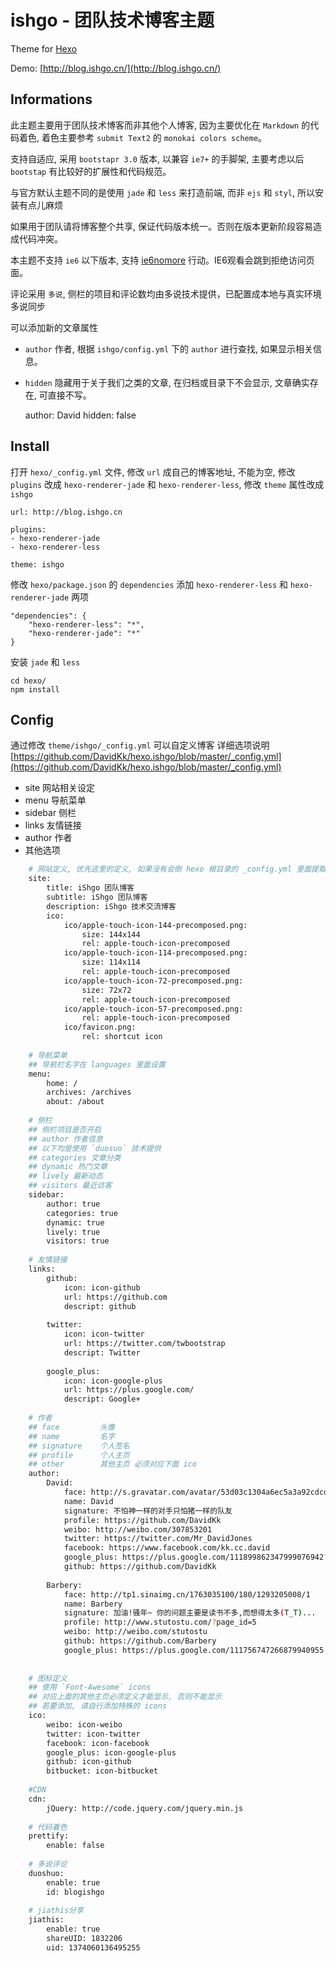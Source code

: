 # ishgo - 团队技术博客主题

Theme for [Hexo](http://zespia.tw/hexo/)

Demo: [http://blog.ishgo.cn/](http://blog.ishgo.cn/)

## Informations
此主题主要用于团队技术博客而非其他个人博客, 因为主要优化在 `Markdown` 的代码着色, 着色主要参考 `submit Text2` 的 `monokai colors scheme`。

支持自适应, 采用 `bootstapr 3.0` 版本, 以兼容 `ie7+` 的手脚架, 主要考虑以后 `bootstap` 有比较好的扩展性和代码规范。

与官方默认主题不同的是使用 `jade` 和 `less` 来打造前端, 而非 `ejs` 和 `styl`, 所以安装有点儿麻烦

如果用于团队请将博客整个共享, 保证代码版本统一。否则在版本更新阶段容易造成代码冲突。

本主题不支持 `ie6` 以下版本, 支持 [ie6nomore](http://www.ie6nomore.com/) 行动。IE6观看会跳到拒绝访问页面。

评论采用 `多说`, 侧栏的项目和评论数均由多说技术提供，已配置成本地与真实环境多说同步

可以添加新的文章属性
- `author` 作者, 根据 `ishgo/config.yml` 下的 `author` 进行查找, 如果显示相关信息。
- `hidden` 隐藏用于关于我们之类的文章, 在归档或目录下不会显示, 文章确实存在, 可直接不写。

    author: David
    hidden: false


## Install

打开 `hexo/_config.yml` 文件,
修改 `url` 成自己的博客地址, 不能为空,
修改 `plugins` 改成 `hexo-renderer-jade` 和 `hexo-renderer-less`,
修改 `theme` 属性改成 `ishgo`

    url: http://blog.ishgo.cn 
    
    plugins:
    - hexo-renderer-jade
    - hexo-renderer-less
    
    theme: ishgo
    
修改 `hexo/package.json` 的 `dependencies` 添加 `hexo-renderer-less` 和 `hexo-renderer-jade` 两项

    "dependencies": {
        "hexo-renderer-less": "*",
        "hexo-renderer-jade": "*"
    }

安装 `jade` 和 `less`

    cd hexo/
    npm install


## Config
通过修改 `theme/ishgo/_config.yml` 可以自定义博客
详细选项说明 [https://github.com/DavidKk/hexo.ishgo/blob/master/_config.yml](https://github.com/DavidKk/hexo.ishgo/blob/master/_config.yml)

- site 网站相关设定
- menu 导航菜单
- sidebar 侧栏
- links 友情链接
- author 作者
- 其他选项

```bash
    # 网站定义, 优先这里的定义, 如果没有会倒 hexo 根目录的 _config.yml 里面提取
    site:
        title: iShgo 团队博客
        subtitle: iShgo 团队博客
        description: iShgo 技术交流博客
        ico:
            ico/apple-touch-icon-144-precomposed.png:
                size: 144x144
                rel: apple-touch-icon-precomposed
            ico/apple-touch-icon-114-precomposed.png:
                size: 114x114
                rel: apple-touch-icon-precomposed
            ico/apple-touch-icon-72-precomposed.png:
                size: 72x72
                rel: apple-touch-icon-precomposed
            ico/apple-touch-icon-57-precomposed.png:
                rel: apple-touch-icon-precomposed
            ico/favicon.png:
                rel: shortcut icon
    
    # 导航菜单
    ## 导航栏名字在 languages 里面设置
    menu:
        home: /
        archives: /archives
        about: /about
    
    # 侧栏
    ## 侧栏项目是否开启
    ## author 作者信息
    ## 以下均是使用 `duosuo` 技术提供
    ## categories 文章分类
    ## dynamic 热门文章
    ## lively 最新动态
    ## visitors 最近访客
    sidebar:
        author: true
        categories: true
        dynamic: true
        lively: true
        visitors: true
    
    # 友情链接
    links:
        github:
            icon: icon-github
            url: https://github.com
            descript: github
    
        twitter:
            icon: icon-twitter
            url: https://twitter.com/twbootstrap
            descript: Twitter
    
        google_plus:
            icon: icon-google-plus
            url: https://plus.google.com/
            descript: Google+
    
    # 作者
    ## face         头像
    ## name         名字
    ## signature    个人签名
    ## profile      个人主页
    ## other        其他主页 必须对应下面 ico
    author:
        David:
            face: http://s.gravatar.com/avatar/53d03c1304a6ec5a3a92cdcdf5c7e7e3?s=200
            name: David
            signature: 不怕神一样的对手只怕猪一样的队友
            profile: https://github.com/DavidKk
            weibo: http://weibo.com/307853201
            twitter: https://twitter.com/Mr_DavidJones
            facebook: https://www.facebook.com/kk.cc.david
            google_plus: https://plus.google.com/111899862347999076942?rel=author
            github: https://github.com/DavidKk
    
        Barbery:
            face: http://tp1.sinaimg.cn/1763035100/180/1293205008/1
            name: Barbery
            signature: 加油!骚年~ 你的问题主要是读书不多,而想得太多(T_T)...
            profile: http://www.stutostu.com/?page_id=5
            weibo: http://weibo.com/stutostu
            github: https://github.com/Barbery
            google_plus: https://plus.google.com/111756747266879940955
    
    
    # 图标定义
    ## 使用 `Font-Awesome` icons
    ## 对应上面的其他主页必须定义才能显示, 否则不能显示
    ## 若要添加, 请自行添加特殊的 icons
    ico:
        weibo: icon-weibo
        twitter: icon-twitter
        facebook: icon-facebook
        google_plus: icon-google-plus
        github: icon-github
        bitbucket: icon-bitbucket
    
    #CDN
    cdn:
        jQuery: http://code.jquery.com/jquery.min.js
    
    # 代码着色
    prettify:
        enable: false
    
    # 多说评论
    duoshuo:
        enable: true
        id: blogishgo
    
    # jiathis分享
    jiathis:
        enable: true
        shareUID: 1832206
        uid: 1374060136495255
````
